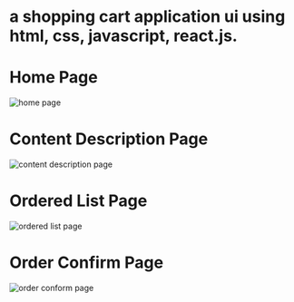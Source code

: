 # a shopping cart application ui using html, css, javascript, react.js.

# Home Page 
![home page](https://github.com/Yesha2004/shopping-cart/assets/139550824/0f409929-84f7-417b-9afb-58b8da0d37a5)
# Content Description Page
![content description page](https://github.com/Yesha2004/shopping-cart/assets/139550824/57d8891b-7a4f-492e-9360-159f1f3ec1d4)
# Ordered List Page
![ordered list page](https://github.com/Yesha2004/shopping-cart/assets/139550824/83710f0d-5d1b-4b69-85cb-b9f3c9c301d9)
# Order Confirm Page 
![order conform page](https://github.com/Yesha2004/shopping-cart/assets/139550824/b3669302-edc8-470f-80f1-179b1b9c051e)

